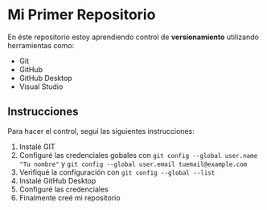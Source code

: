# Mi Primer Repositorio
En éste repositorio estoy aprendiendo control de **versionamiento** utilizando herramientas como:

 - Git
 - GitHub
 - GitHub Desktop
 - Visual Studio

## Instrucciones
Para hacer el control, seguí las siguientes instrucciones:

 1. Instalé GIT
 2. Configuré las credenciales gobales con `git config --global user.name "Tu nombre"`  y  `git config --global user.email tuemail@example.com`
 3. Verifiqué la configuración con `git config --global --list`
 4. Instalé GitHub Desktop
 5. Configuré las credenciales
 6. Finalmente creé mi repositorio